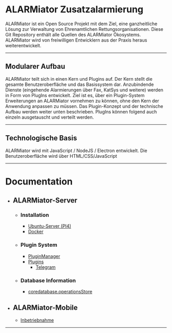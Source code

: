 # ALARMiator Zusatzalarmierung

ALARMiator ist ein Open Source Projekt mit dem Ziel, eine ganzheitliche Lösung zur Verwaltung von Ehrenamtlichen Rettungsorganisationen. Diese Git Repository enthält alle Quellen des ALARMiator Ökosystems. 
ALARMiator wird von freiwilligen Entwicklern aus der Praxis heraus weiterentwickelt. 

---
## Modularer Aufbau

ALARMiator teilt sich in einen Kern und Plugins auf. Der Kern stellt die gesamte Benutzeroberfläche und das Basissystem dar. Anzubindende Dienste (eingehende Alarmierungen über Fax, KatSys und weitere) werden in Form von PlugIns entwickelt. Ziel ist es, über ein Plugin-System Erweiterungen an ALARMiator vornehmen zu können, ohne den Kern der Anwendung anpassen zu müssen. Das Plugin-Konzept und der technische Aufbau werden weiter unten beschrieben. PlugIns können folgend auch einzeln ausgetauscht und verteilt werden.

---  
## Technologische Basis

ALARMiator wird mit JavaScript / NodeJS / Electron entwickelt. Die Benutzeroberfläche wird über HTML/CSS/JavaScript 

---
# Documentation
* ## ALARMiator-Server
  * ### Installation
    * [Ubuntu-Server (PI4)](ALARMiator-Server\Installation\Installation-eine-Raspberry-PI4-mit-Ubuntu-Server-und-ALARMiator-Server.md)
    * [Docker](ALARMiator-Server\Installation\Using-docker-to-run-the-ALARMiator-Server.md)
  * ### Plugin System
    * [PluginManager](ALARMiator-Server\Plugins\PluginManager.md)
    * [Plugins](ALARMiator-Server\Plugins\Plugins.md)
        * [Telegram](ALARMiator-Server\Plugins\Telegram-Plugin.md)
  * ### Database Information
    * [coredatabase.operationsStore](ALARMiator-Server\Table-coredatabase.operationsStore.md)

* ## ALARMiator-Mobile
  * [Inbetriebnahme](ALARMiator-Mobile\Inbetriebnahme\ALARMiator-Mobile-Inbetriebnahme.md)
---